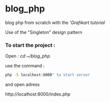# blog_php

blog php from scratch with the _'Grafikart tutorial_

Use of the "Singleton" design pattern 

### To start the project : 

Open : _cd  ~/blog_php_

use the command : 

```bash
php -S localhost:8000" to start server
```

and open adress

http://localhost:8000/index.php
